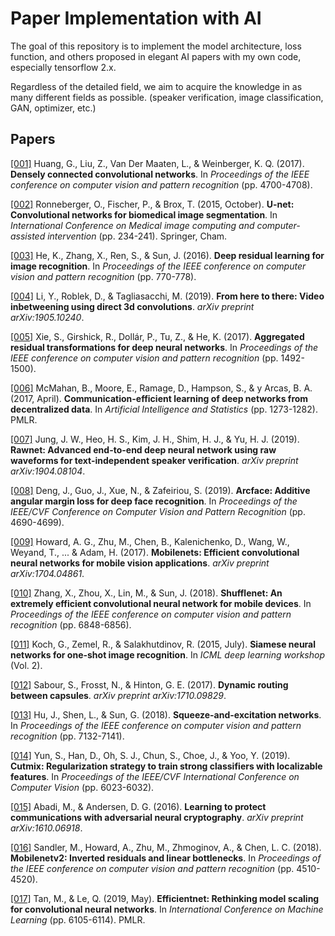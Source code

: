 # **Paper Implementation with AI**

The goal of this repository is to implement the model architecture, loss function, and others proposed in elegant AI papers with my own code, especially tensorflow 2.x.

Regardless of the detailed field, we aim to acquire the knowledge in as many different fields as possible. (speaker verification, image classification, GAN, optimizer, etc.)

## **Papers**

[[001]](https://openaccess.thecvf.com/content_cvpr_2017/html/Huang_Densely_Connected_Convolutional_CVPR_2017_paper.html) Huang, G., Liu, Z., Van Der Maaten, L., & Weinberger, K. Q. (2017). **Densely connected convolutional networks**. In *Proceedings of the IEEE conference on computer vision and pattern recognition* (pp. 4700-4708).

[[002]](https://link.springer.com/chapter/10.1007/978-3-319-24574-4_28) Ronneberger, O., Fischer, P., & Brox, T. (2015, October). **U-net: Convolutional networks for biomedical image segmentation**. In *International Conference on Medical image computing and computer-assisted intervention* (pp. 234-241). Springer, Cham.

[[003]](https://openaccess.thecvf.com/content_cvpr_2016/html/He_Deep_Residual_Learning_CVPR_2016_paper.html) He, K., Zhang, X., Ren, S., & Sun, J. (2016). **Deep residual learning for image recognition**. In *Proceedings of the IEEE conference on computer vision and pattern recognition* (pp. 770-778).

[[004]](https://arxiv.org/abs/1905.10240) Li, Y., Roblek, D., & Tagliasacchi, M. (2019). **From here to there: Video inbetweening using direct 3d convolutions**. *arXiv preprint arXiv:1905.10240*.

[[005]](https://openaccess.thecvf.com/content_cvpr_2017/html/Xie_Aggregated_Residual_Transformations_CVPR_2017_paper.html) Xie, S., Girshick, R., Dollár, P., Tu, Z., & He, K. (2017). **Aggregated residual transformations for deep neural networks**. In *Proceedings of the IEEE conference on computer vision and pattern recognition* (pp. 1492-1500).

[[006]](http://proceedings.mlr.press/v54/mcmahan17a.html) McMahan, B., Moore, E., Ramage, D., Hampson, S., & y Arcas, B. A. (2017, April). **Communication-efficient learning of deep networks from decentralized data**. In *Artificial Intelligence and Statistics* (pp. 1273-1282). PMLR.

[[007]](https://arxiv.org/abs/1904.08104) Jung, J. W., Heo, H. S., Kim, J. H., Shim, H. J., & Yu, H. J. (2019). **Rawnet: Advanced end-to-end deep neural network using raw waveforms for text-independent speaker verification**. *arXiv preprint arXiv:1904.08104*.

[[008]](https://openaccess.thecvf.com/content_CVPR_2019/html/Deng_ArcFace_Additive_Angular_Margin_Loss_for_Deep_Face_Recognition_CVPR_2019_paper.html) Deng, J., Guo, J., Xue, N., & Zafeiriou, S. (2019). **Arcface: Additive angular margin loss for deep face recognition**. In *Proceedings of the IEEE/CVF Conference on Computer Vision and Pattern Recognition* (pp. 4690-4699).

[[009]](https://arxiv.org/abs/1704.04861) Howard, A. G., Zhu, M., Chen, B., Kalenichenko, D., Wang, W., Weyand, T., ... & Adam, H. (2017). **Mobilenets: Efficient convolutional neural networks for mobile vision applications**. *arXiv preprint arXiv:1704.04861*.

[[010]](https://openaccess.thecvf.com/content_cvpr_2018/html/Zhang_ShuffleNet_An_Extremely_CVPR_2018_paper.html) Zhang, X., Zhou, X., Lin, M., & Sun, J. (2018). **Shufflenet: An extremely efficient convolutional neural network for mobile devices**. In *Proceedings of the IEEE conference on computer vision and pattern recognition* (pp. 6848-6856).

[[011]](http://www.cs.toronto.edu/~gkoch/files/msc-thesis.pdf) Koch, G., Zemel, R., & Salakhutdinov, R. (2015, July). **Siamese neural networks for one-shot image recognition**. In *ICML deep learning workshop* (Vol. 2).

[[012]](https://arxiv.org/abs/1710.09829) Sabour, S., Frosst, N., & Hinton, G. E. (2017). **Dynamic routing between capsules**. *arXiv preprint arXiv:1710.09829*.

[[013]](https://openaccess.thecvf.com/content_cvpr_2018/html/Hu_Squeeze-and-Excitation_Networks_CVPR_2018_paper.html) Hu, J., Shen, L., & Sun, G. (2018). **Squeeze-and-excitation networks**. In *Proceedings of the IEEE conference on computer vision and pattern recognition* (pp. 7132-7141).

[[014]](https://openaccess.thecvf.com/content_ICCV_2019/html/Yun_CutMix_Regularization_Strategy_to_Train_Strong_Classifiers_With_Localizable_Features_ICCV_2019_paper.html) Yun, S., Han, D., Oh, S. J., Chun, S., Choe, J., & Yoo, Y. (2019). **Cutmix: Regularization strategy to train strong classifiers with localizable features**. In *Proceedings of the IEEE/CVF International Conference on Computer Vision* (pp. 6023-6032).

[[015]](https://arxiv.org/abs/1610.06918) Abadi, M., & Andersen, D. G. (2016). **Learning to protect communications with adversarial neural cryptography**. *arXiv preprint arXiv:1610.06918*.

[[016]](https://openaccess.thecvf.com/content_cvpr_2018/html/Sandler_MobileNetV2_Inverted_Residuals_CVPR_2018_paper.html) Sandler, M., Howard, A., Zhu, M., Zhmoginov, A., & Chen, L. C. (2018). **Mobilenetv2: Inverted residuals and linear bottlenecks**. In *Proceedings of the IEEE conference on computer vision and pattern recognition* (pp. 4510-4520).

[[017]](http://proceedings.mlr.press/v97/tan19a.html) Tan, M., & Le, Q. (2019, May). **Efficientnet: Rethinking model scaling for convolutional neural networks**. In *International Conference on Machine Learning* (pp. 6105-6114). PMLR.